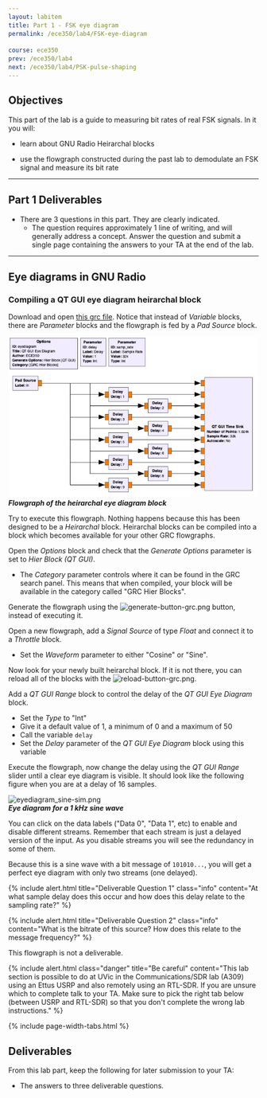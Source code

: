```yaml
---
layout: labitem
title: Part 1 - FSK eye diagram
permalink: /ece350/lab4/FSK-eye-diagram

course: ece350
prev: /ece350/lab4
next: /ece350/lab4/PSK-pulse-shaping
---
```


## Objectives

This part of the lab is a guide to measuring bit rates of real FSK signals. In it you will:

- learn about GNU Radio Heirarchal blocks

- use the flowgraph constructed during the past lab to demodulate an FSK signal and measure its bit rate

---

## Part 1 Deliverables

- There are 3 questions in this part. They are clearly indicated.
  - The question requires approximately 1 line of writing, and will generally address a concept. Answer the question and submit a single page containing the answers to your TA at the end of the lab.

---

## Eye diagrams in GNU Radio

### Compiling a QT GUI eye diagram heirarchal block

Download and open [this grc file](./data/heir-eyediagram.grc). Notice that instead of *Variable* blocks, there are *Parameter* blocks and the flowgraph is fed by a *Pad Source* block.

  ![eyediagram_heirarchal-grc.png](./figures/eyediagram_heirarchal-grc.png)<br>
  __*Flowgraph of the heirarchal eye diagram block*__

Try to execute this flowgraph. Nothing happens because this has been designed to be a _Heirarchal_ block. Heirarchal blocks can be compiled into a block which becomes available for your other GRC flowgraphs.

Open the *Options* block and check that the *Generate Options* parameter is set to *Hier Block (QT GUI)*.

- The *Category* parameter controls where it can be found in the GRC search panel. This means that when compiled, your block will be available in the category called "GRC Hier Blocks".

Generate the flowgraph using the ![generate-button-grc.png]({{site.baseurl}}/_GRC-tutorials/figures/tutorial1_generate2.png) button, instead of executing it.

Open a new flowgraph, add a *Signal Source* of type *Float* and connect it to a *Throttle* block.

- Set the *Waveform* parameter to either "Cosine" or "Sine".

Now look for your newly built heirarchal block. If it is not there, you can reload all of the blocks with the ![reload-button-grc.png](./figures/reload-button-grc.png).

Add a *QT GUI Range* block to control the delay of the *QT GUI Eye Diagram* block.

- Set the *Type* to "Int"
- Give it a default value of 1, a minimum of 0 and a maximum of 50
- Call the variable `delay`
- Set the *Delay* parameter of the *QT GUI Eye Diagram* block using this variable
  
Execute the flowgraph, now change the delay using the *QT GUI Range* slider until a clear eye diagram is visible. It should look like the following figure when you are at a delay of 16 samples.

  ![eyediagram_sine-sim.png](./figures/eyediagram_sine-sim.png)<br>
  __*Eye diagram for a 1 kHz sine wave*__

You can click on the data labels ("Data 0", "Data 1", etc) to enable and disable different streams. Remember that each stream is just a delayed version of the input. As you disable streams you will see the redundancy in some of them.

Because this is a sine wave with a bit message of `101010...`, you will get a perfect eye diagram with only two streams (one delayed).

{% include alert.html title="Deliverable Question 1" class="info" content="At what sample delay does this occur and how does this delay relate to the sampling rate?" %}

{% include alert.html title="Deliverable Question 2" class="info" content="What is the bitrate of this source? How does this relate to the message frequency?" %}

This flowgraph is not a deliverable.

{% include alert.html class="danger" title="Be careful" content="This lab section is possible to do at UVic in the Communications/SDR lab (A309) using an Ettus USRP and also remotely using an RTL-SDR. If you are unsure which to complete talk to your TA. Make sure to pick the right tab below (between USRP and RTL-SDR) so that you don't complete the wrong lab instructions." %}

{% include page-width-tabs.html %}

## Deliverables

From this lab part, keep the following for later submission to your TA:

- The answers to three deliverable questions.
